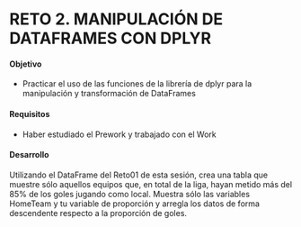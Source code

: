 # RETO 2. MANIPULACIÓN DE DATAFRAMES CON DPLYR

#### Objetivo

- Practicar el uso de las funciones de la librería de dplyr para la manipulación y transformación de DataFrames

#### Requisitos

- Haber estudiado el Prework y trabajado con el Work

#### Desarrollo

Utilizando el DataFrame del Reto01 de esta sesión, crea una tabla que muestre sólo aquellos equipos que, en total de la liga, hayan metido más del 85% de
los goles jugando como local. Muestra sólo las variables HomeTeam y tu variable de proporción y arregla los datos de forma descendente respecto a la 
proporción de goles.
